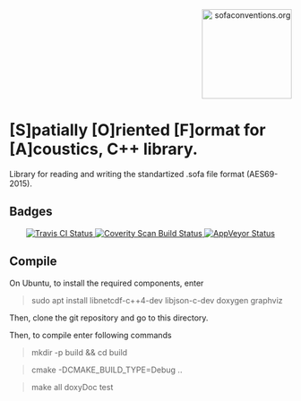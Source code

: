 <div align="right">
<a href="http://www.sofaconventions.org/">
	<img alt="sofaconventions.org" width="160px" src="https://raw.githubusercontent.com/hoene/libsofa/master/11960889.png"/>
</a>
</div

#

# [S]patially [O]riented [F]ormat for [A]coustics, C++ library.

Library for reading and writing the standartized .sofa file format (AES69-2015).

## Badges

<div align="center">
<a href="https://travis-ci.org/hoene/libsofa">
<img alt="Travis CI Status" src="https://travis-ci.org/hoene/libsofa.svg?branch=master"/>
</a>
<a href="https://scan.coverity.com/projects/hoene-libsofa">
<img alt="Coverity Scan Build Status" src="https://scan.coverity.com/projects/20300/badge.svg"/>
</a>
<a href="https://ci.appveyor.com/project/hoene/libsofa-s142k">
<img alt="AppVeyor Status" src="https://ci.appveyor.com/api/projects/status/mk86lx4ux2jn9tddpo/branch/master?svg=true"/>
</a>
</div>

## Compile


On Ubuntu, to install the required components, enter

> sudo apt install libnetcdf-c++4-dev libjson-c-dev doxygen graphviz

Then, clone the git repository and go to this directory.

Then, to compile enter following commands

> mkdir -p build && cd build

> cmake -DCMAKE_BUILD_TYPE=Debug ..

> make all doxyDoc test



